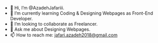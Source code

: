 
- 👋 Hi, I’m @AzadehJafariii.
- 🌱 I’m currently learning Coding & Designing Webpages as Front-End Developer.
- 👯 I’m looking to collaborate as Freelancer.
- 💬 Ask me about Designing Webpages.
- 📫 How to reach me: jafari.azadeh2018@gmail.com


